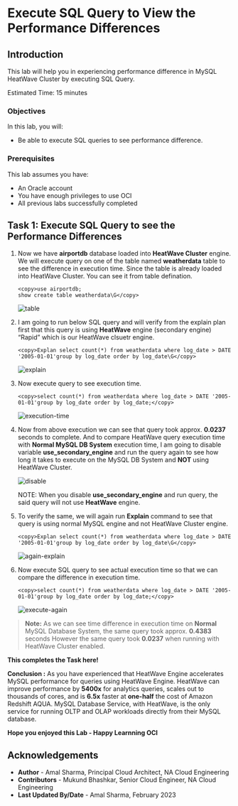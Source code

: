 # Execute SQL Query to View the Performance Differences

## Introduction

This lab will help you in experiencing performance difference in MySQL HeatWave Cluster by executing SQL Query.

Estimated Time: 15 minutes

### Objectives

In this lab, you will:
* Be able to execute SQL queries to see performance difference.

### Prerequisites

This lab assumes you have:
* An Oracle account
* You have enough privileges to use OCI
* All previous labs successfully completed

## Task 1: Execute SQL Query to see the Performance Differences

1. Now we have **airportdb** database loaded into **HeatWave Cluster** engine. We will execute query on one of the table named **weatherdata** table to see the difference in execution time. Since the table is already loaded into HeatWave Cluster. You can see it from table defination.

	```
	<copy>use airportdb;
	show create table weatherdata\G</copy>
	```

	![table](images/table.png)

2. I am going to run below SQL query and will verify from the explain plan first that this query is using **HeatWave** engine (secondary engine) “Rapid” which is our HeatWave clsuetr engine.

	```
	<copy>Explan select count(*) from weatherdata where log_date > DATE '2005-01-01'group by log_date order by log_date\G</copy>
	```

	![explain](images/explain.png)

3. Now execute query to see execution time.

	```
	<copy>select count(*) from weatherdata where log_date > DATE '2005-01-01'group by log_date order by log_date;</copy>
	```

	![execution-time](images/execution-time.png)

4. Now from above execution we can see that query took approx. **0.0237** seconds to complete. And to compare HeatWave query execution time with **Normal MySQL DB System** execution time, I am going to disable variable **use_secondary_engine** and run the query again to see how long it takes to execute on the MySQL DB System and **NOT** using HeatWave Cluster.

   ![disable](images/disable.png)

	 NOTE: When you disable **use\_secondary\_engine** and run query, the said query will not use **HeatWave** engine.

5.	To verify the same, we will again run **Explain** command to see that query is using normal MySQL engine and not HeatWave Cluster engine.

	```
	<copy>Explan select count(*) from weatherdata where log_date > DATE '2005-01-01'group by log_date order by log_date\G</copy>
	```

	![again-explain](images/again-explain.png)

6.	Now execute SQL query to see actual execution time so that we can compare the difference in execution time.

	```
	<copy>select count(*) from weatherdata where log_date > DATE '2005-01-01'group by log_date order by log_date;</copy>
	```

	![execute-again](images/execute-again.png)

> **Note:** As we can see time difference in execution time on **Normal** MySQL Database System, the same query took approx. **0.4383** seconds However the same query took **0.0237** when running with HeatWave Cluster enabled.

**This completes the Task here!**

**Conclusion :**
As you have experienced that HeatWave Engine accelerates MySQL performance for queries using HeatWave Engine. HeatWave can improve performance by **5400x** for analytics queries, scales out to thousands of cores, and is **6.5x** faster at **one-half** the cost of Amazon Redshift AQUA. MySQL Database Service, with HeatWave, is the only service for running OLTP and OLAP workloads directly from their MySQL database.

**Hope you enjoyed this Lab - Happy Learnning OCI**

## Acknowledgements
* **Author** - Amal Sharma, Principal Cloud Architect, NA Cloud Engineering
* **Contributors** -  Mukund Bhashkar, Senior Cloud Engineer, NA Cloud Engineering
* **Last Updated By/Date** - Amal Sharma, February 2023
